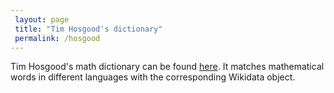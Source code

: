 ```yaml
---
 layout: page
 title: "Tim Hosgood's dictionary"
 permalink: /hosgood
---
```


Tim Hosgood's math dictionary can be found [here](https://thosgood.com/maths-dictionary/). It matches mathematical words in different languages with the corresponding Wikidata object. 
